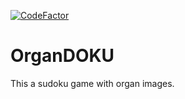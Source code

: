 [![CodeFactor](https://www.codefactor.io/repository/github/melihsen054/organdoku/badge)](https://www.codefactor.io/repository/github/melihsen054/organdoku)
# OrganDOKU
This a sudoku game with organ images. 
